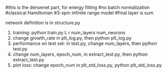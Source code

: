 #this is the densenet part, for energy fitting
#no batch normalization
#classical Hamiltonian
#3-spin infinite range model
#final layer is sum

network definition is in structure.py
1. training: 
    python train.py L r num_layers num_neurons
2. change growth_rate in plt_log.py, then
    python plt_log.py
3. performance on test set: 
    in test.py, change num_layers, then
    python test.py
4. change num_layers, epoch_num,  in extract_test.py, then
   python extract_test.py
5. plot loss: change epoch_num in plt_std_loss.py, 
    python plt_std_loss.py
